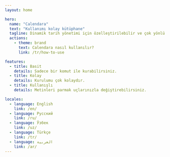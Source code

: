 ```yaml
---
layout: home

hero:
  name: "Calendara"
  text: "Kullanımı kolay kütüphane"
  tagline: Dinamik tarih yönetimi için özelleştirilebilir ve çok yönlü bir takvim kütüphanesi.
  actions:
    - theme: brand
      text: Calendara nasıl kullanılır?
      link: /tr/how-to-use

features:
  - title: Basit
    details: Sadece bir komut ile kurabilirsiniz.
  - title: Kolay
    details: Kurulumu çok kolaydır.
  - title: Kullanışlı
    details: Metinleri parmak uçlarınızla değiştirebilirsiniz.

locales:
  - language: English
    link: /en/
  - language: Русский
    link: /ru/
  - language: Ўзбек
    link: /uz/
  - language: Türkçe
    link: /tr/
  - language: العربية
    link: /ar/
---
```

